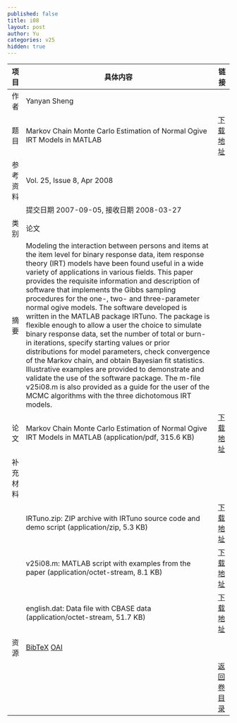 ```yaml
---
published: false
title: i08
layout: post
author: Yu
categories: v25
hidden: true
---
```


| 项目 | 具体内容 | 链接 |
|---:|---|---|
| 作者 | Yanyan Sheng| |
| 题目 |Markov Chain Monte Carlo Estimation of Normal Ogive IRT Models in MATLAB | [下载地址](http://www.jstatsoft.org/v25/i08/paper) |
| 参考资料 |Vol. 25, Issue 8, Apr 2008 | |
| | 提交日期 2007-09-05, 接收日期 2008-03-27| | 
| 类别 | 论文| |
| 摘要 | Modeling the interaction between persons and items at the item level for binary response data, item response theory (IRT) models have been found useful in a wide variety of applications in various fields. This paper provides the requisite information and description of software that implements the Gibbs sampling procedures for the one-, two- and three-parameter normal ogive models. The software developed is written in the MATLAB package IRTuno. The package is flexible enough to allow a user the choice to simulate binary response data, set the number of total or burn-in iterations, specify starting values or prior distributions for model parameters, check convergence of the Markov chain, and obtain Bayesian fit statistics. Illustrative examples are provided to demonstrate and validate the use of the software package. The m-file v25i08.m is also provided as a guide for the user of the MCMC algorithms with the three dichotomous IRT models.| |
| 论文 | Markov Chain Monte Carlo Estimation of Normal Ogive IRT Models in MATLAB  (application/pdf, 315.6 KB)| [下载地址](http://www.jstatsoft.org/v25/i08/paper) |
| 补充材料 | | |
| |IRTuno.zip: ZIP archive with IRTuno source code and demo script  (application/zip, 5.3 KB)|  [下载地址](http://www.jstatsoft.org/v25/i08/supp/1) |
| |v25i08.m: MATLAB script with examples from the paper  (application/octet-stream, 8.1 KB)|  [下载地址](http://www.jstatsoft.org/v25/i08/supp/2) |
| |english.dat: Data file with CBASE data  (application/octet-stream, 51.7 KB)|  [下载地址](http://www.jstatsoft.org/v25/i08/supp/3) |
| 资源 | [BibTeX](http://www.jstatsoft.org/v25/i08/bibtex) [OAI](http://www.jstatsoft.org/oai?verb=GetRecord&identifier=oai.jstatsoft/v25/i08&prefix=oai_dc)| |
| |  | [返回卷目录]({{site.baseurl}}/volume/v25.html) |